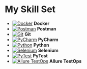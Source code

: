 # My Skill Set

- [![Docker](https://img.icons8.com/ios/50/000000/docker.png)](https://www.docker.com) **Docker**
- [![Postman](https://img.icons8.com/ios/50/000000/postman-api.png)](https://www.postman.com) **Postman**
- [![Git](https://img.icons8.com/ios/50/000000/git.png)](https://git-scm.com) **Git**
- [![PyCharm](https://img.icons8.com/ios/50/000000/pycharm.png)](https://www.jetbrains.com/pycharm/) **PyCharm**
- [![Python](https://img.icons8.com/ios/50/000000/python.png)](https://www.python.org) **Python**
- [![Selenium](https://img.icons8.com/ios/50/000000/selenium.png)](https://www.selenium.dev) **Selenium**
- [![PyTest](https://img.icons8.com/ios/50/000000/pytest.png)](https://pytest.org) **PyTest**
- [![Allure TestOps](https://img.icons8.com/ios/50/000000/allure.png)](https://www.qameta.io/allure/) **Allure TestOps**

